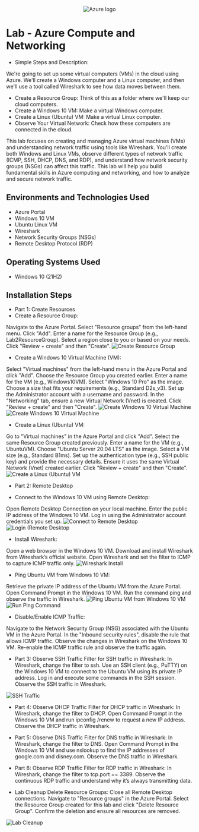 <p align="center">
<img src="https://i.imgur.com/4hzgUaF.jpeg" alt="Azure logo"/>
</p>

<h1>Lab - Azure Compute and Networking</h1>

- Simple Steps and Description:
  
We're going to set up some virtual computers (VMs) in the cloud using Azure. We'll create a Windows computer and a Linux computer, and then we'll use a tool called Wireshark to see how data moves between them.

- Create a Resource Group: Think of this as a folder where we'll keep our cloud computers.
- Create a Windows 10 VM: Make a virtual Windows computer.
- Create a Linux (Ubuntu) VM: Make a virtual Linux computer.
- Observe Your Virtual Network: Check how these computers are connected in the cloud.
  
This lab focuses on creating and managing Azure virtual machines (VMs) and understanding network traffic using tools like Wireshark. You'll create both Windows and Linux VMs, observe different types of network traffic (ICMP, SSH, DHCP, DNS, and RDP), and understand how network security groups (NSGs) can affect this traffic. This lab will help you build fundamental skills in Azure computing and networking, and how to analyze and secure network traffic.<br />

<h2>Environments and Technologies Used</h2>

- Azure Portal
- Windows 10 VM
- Ubuntu Linux VM
- Wireshark
- Network Security Groups (NSGs)
- Remote Desktop Protocol (RDP)

<h2>Operating Systems Used </h2>

- Windows 10</b> (21H2)

<h2>Installation Steps</h2>

- Part 1: Create Resources
- Create a Resource Group:

Navigate to the Azure Portal.
Select "Resource groups" from the left-hand menu.
Click "Add".
Enter a name for the Resource Group (e.g., Lab2ResourceGroup).
Select a region close to you or based on your needs.
Click "Review + create" and then "Create".
<img src="https://i.imgur.com/x7ihWC0.png" alt="Create Resource Group"/>

- Create a Windows 10 Virtual Machine (VM):

Select "Virtual machines" from the left-hand menu in the Azure Portal and click "Add".
Choose the Resource Group you created earlier.
Enter a name for the VM (e.g., Windows10VM).
Select "Windows 10 Pro" as the image.
Choose a size that fits your requirements (e.g., Standard D2s_v3).
Set up the Administrator account with a username and password.
In the "Networking" tab, ensure a new Virtual Network (Vnet) is created.
Click "Review + create" and then "Create".
<img src="https://i.imgur.com/GsM6UrL.png" alt="Create Windows 10 Virtual Machine"/>
<img src="https://i.imgur.com/dlGAp9K.png" alt="Create Windows 10 Virtual Machine"/>

- Create a Linux (Ubuntu) VM:

Go to "Virtual machines" in the Azure Portal and click "Add".
Select the same Resource Group created previously.
Enter a name for the VM (e.g., UbuntuVM).
Choose "Ubuntu Server 20.04 LTS" as the image.
Select a VM size (e.g., Standard B1ms).
Set up the authentication type (e.g., SSH public key) and provide the necessary details.
Ensure it uses the same Virtual Network (Vnet) created earlier.
Click "Review + create" and then "Create".
<img src="https://i.imgur.com/1J7HB2E.png" alt="Create a Linux (Ubuntu) VM"/>

- Part 2: Remote Desktop

- Connect to the Windows 10 VM using Remote Desktop:

Open Remote Desktop Connection on your local machine.
Enter the public IP address of the Windows 10 VM.
Log in using the Administrator account credentials you set up.
<img src="https://i.imgur.com/WvycDdu.png" alt="Connect to Remote Desktop"/>
<img src="https://i.imgur.com/Bfk58cF.png" alt="Login (Remote Desktop"/>

- Install Wireshark:

Open a web browser in the Windows 10 VM.
Download and install Wireshark from Wireshark’s official website.
Open Wireshark and set the filter to ICMP to capture ICMP traffic only.
<img src="https://i.imgur.com/ydHcWAo.png" alt="Wireshark Install"/>

- Ping Ubuntu VM from Windows 10 VM:

Retrieve the private IP address of the Ubuntu VM from the Azure Portal.
Open Command Prompt in the Windows 10 VM.
Run the command ping <UbuntuVM-private-IP> and observe the traffic in Wireshark.
<img src="https://i.imgur.com/GYdvMOX.png" alt="Ping Ubuntu VM from Windows 10 VM"/>
<img src="https://i.imgur.com/NUoS3nQ.png" alt="Run Ping Command"/>

- Disable/Enable ICMP Traffic:

Navigate to the Network Security Group (NSG) associated with the Ubuntu VM in the Azure Portal.
In the "Inbound security rules", disable the rule that allows ICMP traffic.
Observe the changes in Wireshark on the Windows 10 VM.
Re-enable the ICMP traffic rule and observe the traffic again.

- Part 3: Observe SSH Traffic
Filter for SSH traffic in Wireshark:
In Wireshark, change the filter to ssh.
Use an SSH client (e.g., PuTTY) on the Windows 10 VM to connect to the Ubuntu VM using its private IP address.
Log in and execute some commands in the SSH session.
Observe the SSH traffic in Wireshark.
<img src="https://i.imgur.com/nRvRTMP.png" alt="SSH Traffic"/>


- Part 4: Observe DHCP Traffic
Filter for DHCP traffic in Wireshark:
In Wireshark, change the filter to DHCP.
Open Command Prompt in the Windows 10 VM and run ipconfig /renew to request a new IP address.
Observe the DHCP traffic in Wireshark.

- Part 5: Observe DNS Traffic
Filter for DNS traffic in Wireshark:
In Wireshark, change the filter to DNS.
Open Command Prompt in the Windows 10 VM and use nslookup to find the IP addresses of google.com and disney.com.
Observe the DNS traffic in Wireshark.

- Part 6: Observe RDP Traffic
Filter for RDP traffic in Wireshark:
In Wireshark, change the filter to tcp.port == 3389.
Observe the continuous RDP traffic and understand why it’s always transmitting data.

- Lab Cleanup
Delete Resource Groups:
Close all Remote Desktop connections.
Navigate to "Resource groups" in the Azure Portal.
Select the Resource Group created for this lab and click "Delete Resource Group".
Confirm the deletion and ensure all resources are removed.
<img src="https://i.imgur.com/tAMhERm.png" alt="Lab Cleanup"/>
</p>
<br />

